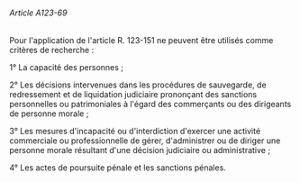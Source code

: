 ###### Article A123-69

Pour l'application de l'article R. 123-151 ne peuvent être utilisés comme critères de recherche :

1° La capacité des personnes ;

2° Les décisions intervenues dans les procédures de sauvegarde, de redressement et de liquidation judiciaire prononçant des sanctions personnelles ou patrimoniales à l'égard des commerçants ou des dirigeants de personne morale ;

3° Les mesures d'incapacité ou d'interdiction d'exercer une activité commerciale ou professionnelle de gérer, d'administrer ou de diriger une personne morale résultant d'une décision judiciaire ou administrative ;

4° Les actes de poursuite pénale et les sanctions pénales.

